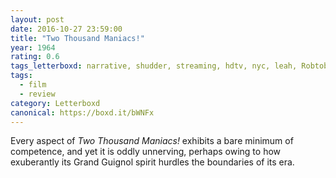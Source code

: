 ```yaml
---
layout: post 
date: 2016-10-27 23:59:00
title: "Two Thousand Maniacs!"
year: 1964
rating: 0.6
tags_letterboxd: narrative, shudder, streaming, hdtv, nyc, leah, Robtober
tags:
  - film
  - review
category: Letterboxd
canonical: https://boxd.it/bWNFx
---
```


Every aspect of <cite>Two Thousand Maniacs!</cite> exhibits a bare minimum of competence, and yet it is oddly unnerving, perhaps owing to how exuberantly its Grand Guignol spirit hurdles the boundaries of its era.